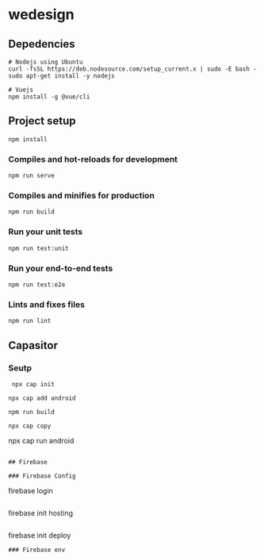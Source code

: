 # wedesign
## Depedencies
```
# Nodejs using Ubuntu
curl -fsSL https://deb.nodesource.com/setup_current.x | sudo -E bash -
sudo apt-get install -y nodejs

# Vuejs 
npm install -g @vue/cli

```

## Project setup
```
npm install
```

### Compiles and hot-reloads for development
```
npm run serve
```

### Compiles and minifies for production
```
npm run build
```

### Run your unit tests
```
npm run test:unit
```

### Run your end-to-end tests
```
npm run test:e2e
```

### Lints and fixes files
```
npm run lint
```
## Capasitor 
### Seutp
```
 npx cap init
```
```
npx cap add android
```
```
npm run build
```
```
npx cap copy
```
npx cap run android
```

## Firebase

### Firebase Config
```
firebase login
```
```
firebase init hosting
```
```
firebase init deploy
```
### Firebase env
